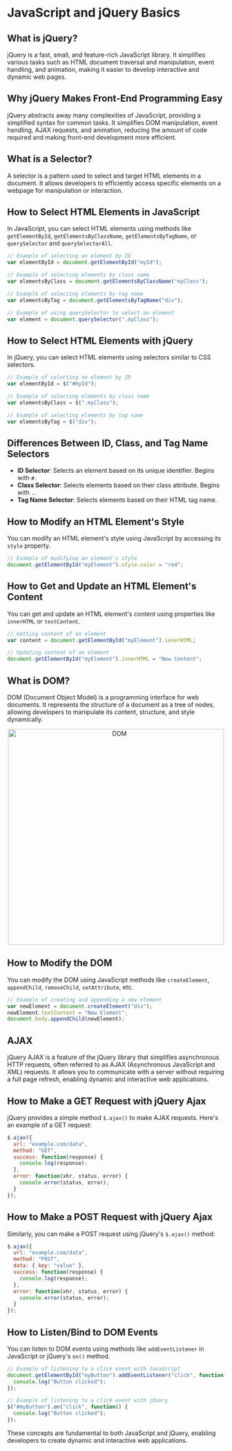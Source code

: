 # JavaScript and jQuery Basics

## What is jQuery?
jQuery is a fast, small, and feature-rich JavaScript library. It simplifies various tasks such as HTML document traversal and manipulation, event handling, and animation, making it easier to develop interactive and dynamic web pages.

## Why jQuery Makes Front-End Programming Easy
jQuery abstracts away many complexities of JavaScript, providing a simplified syntax for common tasks. It simplifies DOM manipulation, event handling, AJAX requests, and animation, reducing the amount of code required and making front-end development more efficient.

## What is a Selector?
A selector is a pattern used to select and target HTML elements in a document. It allows developers to efficiently access specific elements on a webpage for manipulation or interaction.

## How to Select HTML Elements in JavaScript
In JavaScript, you can select HTML elements using methods like `getElementById`, `getElementsByClassName`, `getElementsByTagName`, or `querySelector` and `querySelectorAll`.

```javascript
// Example of selecting an element by ID
var elementById = document.getElementById("myId");

// Example of selecting elements by class name
var elementsByClass = document.getElementsByClassName("myClass");

// Example of selecting elements by tag name
var elementsByTag = document.getElementsByTagName("div");

// Example of using querySelector to select an element
var element = document.querySelector(".myClass");
```

## How to Select HTML Elements with jQuery
In jQuery, you can select HTML elements using selectors similar to CSS selectors.

```javascript
// Example of selecting an element by ID
var elementById = $("#myId");

// Example of selecting elements by class name
var elementsByClass = $(".myClass");

// Example of selecting elements by tag name
var elementsByTag = $("div");
```

## Differences Between ID, Class, and Tag Name Selectors
- **ID Selector**: Selects an element based on its unique identifier. Begins with `#`.
- **Class Selector**: Selects elements based on their class attribute. Begins with `.`.
- **Tag Name Selector**: Selects elements based on their HTML tag name.

## How to Modify an HTML Element's Style
You can modify an HTML element's style using JavaScript by accessing its `style` property.

```javascript
// Example of modifying an element's style
document.getElementById("myElement").style.color = "red";
```

## How to Get and Update an HTML Element's Content
You can get and update an HTML element's content using properties like `innerHTML` or `textContent`.

```javascript
// Getting content of an element
var content = document.getElementById("myElement").innerHTML;

// Updating content of an element
document.getElementById("myElement").innerHTML = "New Content";
```

## What is DOM?
DOM (Document Object Model) is a programming interface for web documents. It represents the structure of a document as a tree of nodes, allowing developers to manipulate its content, structure, and style dynamically.

<p align='center'>
<img src="https://github.com/LWSSIM/alx-higher_level_programming/assets/127129101/36a81d24-8361-4dff-94f5-0135153d0771" alt="DOM" width="500" height="500">
</p>

## How to Modify the DOM
You can modify the DOM using JavaScript methods like `createElement`, `appendChild`, `removeChild`, `setAttribute`, etc.

```javascript
// Example of creating and appending a new element
var newElement = document.createElement("div");
newElement.textContent = "New Element";
document.body.appendChild(newElement);
```


## AJAX

jQuery AJAX is a feature of the jQuery library that simplifies asynchronous HTTP requests, often referred to as AJAX (Asynchronous JavaScript and XML) requests. It allows you to communicate with a server without requiring a full page refresh, enabling dynamic and interactive web applications.

## How to Make a GET Request with jQuery Ajax
jQuery provides a simple method `$.ajax()` to make AJAX requests. Here's an example of a GET request:

```javascript
$.ajax({
  url: "example.com/data",
  method: "GET",
  success: function(response) {
    console.log(response);
  },
  error: function(xhr, status, error) {
    console.error(status, error);
  }
});
```

## How to Make a POST Request with jQuery Ajax
Similarly, you can make a POST request using jQuery's `$.ajax()` method:

```javascript
$.ajax({
  url: "example.com/data",
  method: "POST",
  data: { key: "value" },
  success: function(response) {
    console.log(response);
  },
  error: function(xhr, status, error) {
    console.error(status, error);
  }
});
```

## How to Listen/Bind to DOM Events
You can listen to DOM events using methods like `addEventListener` in JavaScript or jQuery's `on()` method.

```javascript
// Example of listening to a click event with JavaScript
document.getElementById("myButton").addEventListener("click", function() {
  console.log("Button clicked");
});

// Example of listening to a click event with jQuery
$("#myButton").on("click", function() {
  console.log("Button clicked");
});
```

These concepts are fundamental to both JavaScript and jQuery, enabling developers to create dynamic and interactive web applications.

